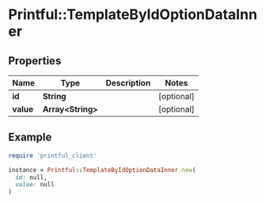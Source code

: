 # Printful::TemplateByIdOptionDataInner

## Properties

| Name | Type | Description | Notes |
| ---- | ---- | ----------- | ----- |
| **id** | **String** |  | [optional] |
| **value** | **Array&lt;String&gt;** |  | [optional] |

## Example

```ruby
require 'printful_client'

instance = Printful::TemplateByIdOptionDataInner.new(
  id: null,
  value: null
)
```

